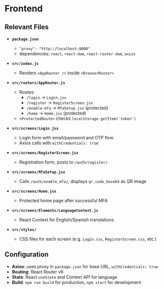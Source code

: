 # Frontend

## Relevant Files

- **`package.json`**  
  - `"proxy": "http://localhost:8000"`  
  - dependencies: `react`, `react-dom`, `react-router-dom`, `axios`

- **`src/index.js`**  
  - Renders `<AppRouter />` inside `<BrowserRouter>`

- **`src/routers/AppRouter.js`**  
  - Routes:  
    - `/login` → `Login.jsx`  
    - `/register` → `RegisterScreen.jsx`  
    - `/enable-mfa` → `MfaSetup.jsx` (protected)  
    - `/home` → `Home.jsx` (protected)  
  - `<ProtectedRoute>` checks `localStorage.getItem('token')`

- **`src/screens/Login.jsx`**  
  - Login form with email/password and OTP flow  
  - Axios calls with `withCredentials: true`

- **`src/screens/RegisterScreen.jsx`**  
  - Registration form, posts to `/auth/register/`

- **`src/screens/MfaSetup.jsx`**  
  - Calls `/auth/enable_mfa/`, displays `qr_code_base64` as QR image

- **`src/screens/Home.jsx`**  
  - Protected home page after successful MFA

- **`src/screens/Elements/LanguageContext.js`**  
  - React Context for English/Spanish translations

- **`src/styles/`**  
  - CSS files for each screen (e.g. `Login.css`, `RegisterScreen.css`, etc.)

## Configuration

- **Axios**: uses proxy in `package.json` for base URL, `withCredentials: true`  
- **Routing**: React Router v6  
- **State**: React `useState` and Context API for language  
- **Build**: `npm run build` for production, `npm start` for development  